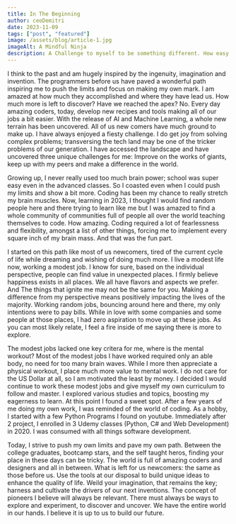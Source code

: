```yaml
---
title: In The Beginning
author: ceoDemitri
date: 2023-11-09
tags: ["post", "featured"]
image: /assets/blog/article-1.jpg
imageAlt: A Mindful Ninja
description: A Challenge to myself to be something different. How easy life may pass us by and when we stop then look around; just the same, the world is passing by too. Exact feeling I felt one day one year ago today; "I Have to be a difference..."
---
```


I think to the past and am hugely inspired by the ingenuity, imagination and invention. The programmers before us have paved a wonderful path inspiring me to push the limits and focus on making my own mark. I am amazed at how much they accomplished and where they have lead us. How much more is left to discover? Have we reached the apex? No. Every day amazing coders, today, develop new recipes and tools making all of our jobs a bit easier. With the release of AI and Machine Learning, a whole new terrain has been uncovered. All of us new comers have much ground to make up. I have always enjoyed a fiesty challenge. I do get joy from solving complex problems; transversing the tech land may be one of the tricker problems of our generation. I have accessed the landscape and have uncovered three unique challenges for me: Improve on the works of giants, keep up with my peers and make a difference in the world.

Growing up, I never really used too much brain power; school was super easy even in the advanced classes. So I coasted even when I could push my limits and show a bit more. Coding has been my chance to really stretch my brain muscles. Now, learning in 2023, I thought I would find random people here and there trying to learn like me but I was amazed to find a whole community of communities full of people all over the world teaching themselves to code. How amazing. Coding required a lot of fearlessness and flexibility, amongst a list of other things, forcing me to implement every square inch of my brain mass. And that was the fun part. 

I started on this path like most of us newcomers, tired of the current cycle of life while dreaming and wishing of doing much more. I live a modest life now, working a modest job. I know for sure, based on the individual perspective, people can find value in unexpected places. I firmly believe happiness exists in all places. We all have flavors and aspects we prefer. And The things that ignite me may not be the same for you. Making a difference from my perspective means positively impacting the lives of the majority. Working random jobs, bouncing around here and there, my only intentions were to pay bills. While in love with some companies and some people at those places, I had zero aspiration to move up at these jobs. As you can most likely relate, I feel a fire inside of me saying there is more to explore.

The modest jobs lacked one key critera for me, where is the mental workout? Most of the modest jobs I have worked required only an able body, no need for too many brain waves. While I more then appreciate a physical workout, I place much more value to mental work. I do not care for the US Dollar at all, so I am motivated the least by money. I decided I would continue to work these modest jobs and give myself my own curriculum to follow and master. I explored various studies and topics, boosting my eagerness to learn. At this point I found a sweet spot. After a few years of me doing my own work, I was reminded of the world of coding. As a hobby, I started with a few Python Programs I found on youtube. Immediately after 2 project, I enrolled in 3 Udemy classes (Python, C# and Web Development) in 2020. I was consumed with all things software development.

Today, I strive to push my own limits and pave my own path. Between the college graduates, bootcamp stars, and the self taught heros, finding your place in these days can be tricky. The world is full of amazing coders and designers and all in between. What is left for us newcomers: the same as those before us. Use the tools at our disposal to build unique ideas to enhance the quality of life. Weild your imagination, that remains the key; harness and cultivate the drivers of our next inventions. The concept of pioneers I believe will always be relevant. There must always be ways to explore and experiment, to discover and uncover. We have the entire world in our hands. I believe it is up to us to build our future. 